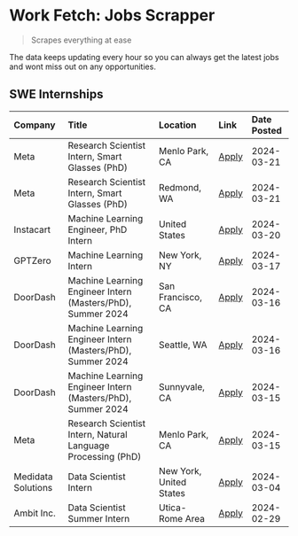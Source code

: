# Work Fetch: Jobs Scrapper
> Scrapes everything at ease

The data keeps updating every hour so you can always get the latest jobs and wont miss out on any opportunities.

## SWE Internships
<!--START_SECTION:workfetch-->
| Company            | Title                                                        | Location                | Link                                                                                                                                                                                                                                                                     | Date Posted   |
|:-------------------|:-------------------------------------------------------------|:------------------------|:-------------------------------------------------------------------------------------------------------------------------------------------------------------------------------------------------------------------------------------------------------------------------|:--------------|
| Meta               | Research Scientist Intern, Smart Glasses (PhD)               | Menlo Park, CA          | [Apply](https://www.linkedin.com/jobs/view/research-scientist-intern-smart-glasses-phd-at-meta-3811308332?refId=TCrGK8bewuarnSOVXvxcjg%3D%3D&trackingId=LK%2BW7A42I8pMUAhahTraQg%3D%3D&position=9&pageNum=0&trk=public_jobs_jserp-result_search-card)                    | 2024-03-21    |
| Meta               | Research Scientist Intern, Smart Glasses (PhD)               | Redmond, WA             | [Apply](https://www.linkedin.com/jobs/view/research-scientist-intern-smart-glasses-phd-at-meta-3811304794?refId=TCrGK8bewuarnSOVXvxcjg%3D%3D&trackingId=DQ5MaD5RcU8Mwp%2BqMNW1UQ%3D%3D&position=14&pageNum=0&trk=public_jobs_jserp-result_search-card)                   | 2024-03-21    |
| Instacart          | Machine Learning Engineer, PhD Intern                        | United States           | [Apply](https://www.linkedin.com/jobs/view/machine-learning-engineer-phd-intern-at-instacart-3815634369?refId=TCrGK8bewuarnSOVXvxcjg%3D%3D&trackingId=0Tzjt98DFN%2Bw5SuTBgRfKA%3D%3D&position=5&pageNum=0&trk=public_jobs_jserp-result_search-card)                      | 2024-03-20    |
| GPTZero            | Machine Learning Intern                                      | New York, NY            | [Apply](https://www.linkedin.com/jobs/view/machine-learning-intern-at-gptzero-3860723963?refId=TCrGK8bewuarnSOVXvxcjg%3D%3D&trackingId=ckPakhbGWNotEn8qSf5S4A%3D%3D&position=10&pageNum=0&trk=public_jobs_jserp-result_search-card)                                      | 2024-03-17    |
| DoorDash           | Machine Learning Engineer Intern (Masters/PhD), Summer 2024  | San Francisco, CA       | [Apply](https://www.linkedin.com/jobs/view/machine-learning-engineer-intern-masters-phd-summer-2024-at-doordash-3736457737?refId=TCrGK8bewuarnSOVXvxcjg%3D%3D&trackingId=YWGe3xiXEkml%2FoKA0gYzVw%3D%3D&position=3&pageNum=0&trk=public_jobs_jserp-result_search-card)   | 2024-03-16    |
| DoorDash           | Machine Learning Engineer Intern (Masters/PhD), Summer 2024  | Seattle, WA             | [Apply](https://www.linkedin.com/jobs/view/machine-learning-engineer-intern-masters-phd-summer-2024-at-doordash-3736455966?refId=TCrGK8bewuarnSOVXvxcjg%3D%3D&trackingId=6%2FpwT5lSGG4UmZ4V3RcXKQ%3D%3D&position=4&pageNum=0&trk=public_jobs_jserp-result_search-card)   | 2024-03-16    |
| DoorDash           | Machine Learning Engineer Intern (Masters/PhD), Summer 2024  | Sunnyvale, CA           | [Apply](https://www.linkedin.com/jobs/view/machine-learning-engineer-intern-masters-phd-summer-2024-at-doordash-3736454973?refId=TCrGK8bewuarnSOVXvxcjg%3D%3D&trackingId=5%2BaCCPBtL5an5i2KgV8%2Fpg%3D%3D&position=2&pageNum=0&trk=public_jobs_jserp-result_search-card) | 2024-03-15    |
| Meta               | Research Scientist Intern, Natural Language Processing (PhD) | Menlo Park, CA          | [Apply](https://www.linkedin.com/jobs/view/research-scientist-intern-natural-language-processing-phd-at-meta-3858718375?refId=TCrGK8bewuarnSOVXvxcjg%3D%3D&trackingId=UHb3yj%2BgftpSdWVJdmdYaQ%3D%3D&position=13&pageNum=0&trk=public_jobs_jserp-result_search-card)     | 2024-03-15    |
| Medidata Solutions | Data Scientist Intern                                        | New York, United States | [Apply](https://www.linkedin.com/jobs/view/data-scientist-intern-at-medidata-solutions-3810253704?refId=TCrGK8bewuarnSOVXvxcjg%3D%3D&trackingId=tTDKrsNShuzhwzG8CyRIng%3D%3D&position=11&pageNum=0&trk=public_jobs_jserp-result_search-card)                             | 2024-03-04    |
| Ambit Inc.         | Data Scientist Summer Intern                                 | Utica-Rome Area         | [Apply](https://www.linkedin.com/jobs/view/data-scientist-summer-intern-at-ambit-inc-3843121918?refId=TCrGK8bewuarnSOVXvxcjg%3D%3D&trackingId=b6YwjvcESffiqJ1n08bI9w%3D%3D&position=12&pageNum=0&trk=public_jobs_jserp-result_search-card)                               | 2024-02-29    |
<!--END_SECTION:workfetch-->
